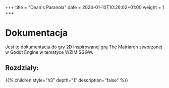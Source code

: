 +++
title = "Dean's Paranoia"
date = 2024-01-10T10:26:02+01:00
weight = 1
+++

# Dokumentacja
Jest to dokumentacja do gry 2D inspirowanej grą The Matriarch stworzonej w Godot Engine w tematyce WZIM SGGW.
## Rozdziały:
{{% children style="h3" depth="1" description="false" %}}
